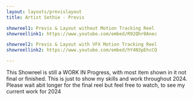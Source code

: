 ```yaml
---
layout: layouts/previslayout
title: Artist Sethie - Previs

showreel1: Previs & Layout without Motion Tracking Reel 
showreellink1: https://www.youtube.com/embed/R92Qhr0Anec

showreel2: Previs & Layout with VFX Motion Tracking Reel 
showreellink2: https://www.youtube.com/embed/hY4N3pEhcCQ

---
```

This Showreel is still a WORK IN Progress, with most item shown in it not final or finished. This is just to show my skills and work throughout 2024. Please wait abit longer for the final reel but feel free to watch, to see my current work for 2024 
